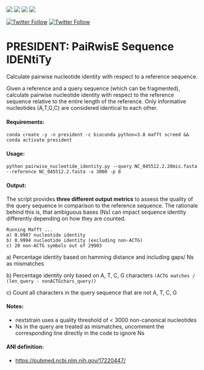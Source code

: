 ![](https://img.shields.io/github/v/release/hoelzer-lab/president)
![](https://img.shields.io/badge/licence-MIT-lightgrey.svg)
![](https://img.shields.io/badge/python-3.8-orange)
[![](https://img.shields.io/badge/ANI-definition-violet.svg)](https://pubmed.ncbi.nlm.nih.gov/17220447/)

[![Twitter Follow](https://img.shields.io/twitter/follow/martinhoelzer.svg?style=social)](https://twitter.com/phiweger) 
[![Twitter Follow](https://img.shields.io/twitter/follow/phiweger.svg?style=social)](https://twitter.com/martinhoelzer) 

# PRESIDENT: PaiRwisE Sequence IDENtiTy
Calculate pairwise nucleotide identity with respect to a reference sequence.

Given a reference and a query sequence (which can be fragmented), calculate
pairwise nucleotide identity with respect to the reference sequence relative 
to the entire length of the reference. Only informative nucleotides (A,T,G,C) 
are considered identical to each other.

#### Requirements:
```
conda create -y -n president -c bioconda python=3.8 mafft screed && conda activate president
```

#### Usage:
```
python pairwise_nucleotide_identity.py --query NC_045512.2.20mis.fasta --reference NC_045512.2.fasta -x 3000 -p 8
```

#### Output:
The script provides __three different output metrics__ to assess the quality of the query sequence in comparison to the reference sequence. The rationale behind this is, that ambiguous bases (Ns) can impact sequence identity differently depending on how they are counted. 

```
Running Mafft ...
a) 0.9987 nucleotide identity
b) 0.9994 nucleotide identity (excluding non-ACTG)
c) 20 non-ACTG symbols out of 29903
```

a) Percentage identity based on hamming distance and including gaps/ Ns as mismatches 

b) Percentage identity only based on A, T, C, G characters `(ACTG matches / (len_query - nonACTGchars_query))`

c) Count all characters in the query sequence that are not A, T, C, G

#### Notes:
- nextstrain uses a quality threshold of < 3000 non-canonical nucleotides
- Ns in the query are treated as mismatches, uncomment the corresponding line directly in the code to ignore Ns

#### ANI definition:
- https://pubmed.ncbi.nlm.nih.gov/17220447/

